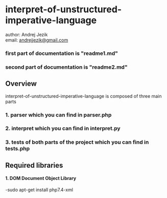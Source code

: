 # interpret-of-unstructured-imperative-language

author: Andrej Jezik <br/>
email: andrejjezik@gmail.com

### first part of documentation is "readme1.md"
### second part of documentation is "readme2.md"

## Overview
interpret-of-unstructured-imperative-language is composed of three main parts
### 1.  parser which you can find in parser.php
### 2.  interpret which you can find in interpret.py
### 3.  tests of both parts of the project which you can find in tests.php


## Required libraries
#### 1. DOM Document Object Library
-sudo apt-get install php7.4-xml <br/>